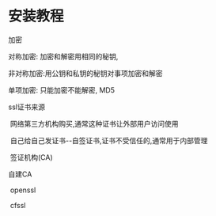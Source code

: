 #  安装教程

加密

  对称加密: 加密和解密用相同的秘钥,

 非对称加密:用公钥和私钥的秘钥对事项加密和解密

 单项加密: 只能加密不能解密, MD5



ssl证书来源

​    网络第三方机构购买,通常这种证书让外部用户访问使用

​     自己给自己发证书--自签证书,证书不受信任的,通常用于内部管理

​    签证机构(CA)

自建CA

​     openssl

​      cfssl

  